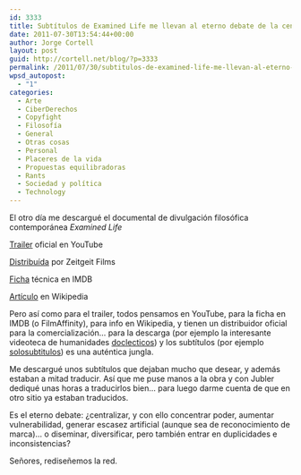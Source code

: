 ```yaml
---
id: 3333
title: Subtítulos de Examined Life me llevan al eterno debate de la centralización o no
date: 2011-07-30T13:54:44+00:00
author: Jorge Cortell
layout: post
guid: http://cortell.net/blog/?p=3333
permalink: /2011/07/30/subtitulos-de-examined-life-me-llevan-al-eterno-debate-de-la-centralizacion-o-no/
wpsd_autopost:
  - "1"
categories:
  - Arte
  - CiberDerechos
  - Copyfight
  - Filosofí­a
  - General
  - Otras cosas
  - Personal
  - Placeres de la vida
  - Propuestas equilibradoras
  - Rants
  - Sociedad y polí­tica
  - Technology
---
```

El otro día me descargué el documental de divulgación filosófica contemporánea _Examined Life_
  
<a title="Trailer en YouTube" href="http://www.youtube.com/watch?v=1zwmum5_ofU" target="_blank">Trailer</a> oficial en YouTube
  
 <a title="Zeitgeit Films" href="http://www.zeitgeistfilms.com/examinedlife/" target="_blank">Distribuída</a> por Zeitgeit Films
  
 <a title="Ficha" href="http://www.imdb.com/title/tt1279083/" target="_blank">Ficha</a> técnica en IMDB
  
 <a title="Wikipedia" href="http://en.wikipedia.org/wiki/Examined_Life" target="_blank">Artículo</a> en Wikipedia

Pero así como para el trailer, todos pensamos en YouTube, para la ficha en IMDB (o FilmAffinity), para info en Wikipedia, y tienen un distribuidor oficial para la comercialización&#8230; para la descarga (por ejemplo la interesante videoteca de humanidades <a title="doclecticos" href="http://doclecticos.blogspot.com/2011/06/examined-life-2008.html" target="_blank">doclecticos</a>) y los subtítulos (por ejemplo <a title="solosubtitulos.com" href="http://www.solosubtitulos.com/descargar.php?t=peliculas&id=36657&archivo=100036657.rar" target="_blank">solosubtitulos</a>) es una auténtica jungla.
  
Me descargué unos subtítulos que dejaban mucho que desear, y además estaban a mitad traducir. Así que me puse manos a la obra y con Jubler dediqué unas horas a traducirlos bien&#8230; para luego darme cuenta de que en otro sitio ya estaban traducidos.
  
Es el eterno debate: ¿centralizar, y con ello concentrar poder, aumentar vulnerabilidad, generar escasez artificial (aunque sea de reconocimiento de marca)&#8230; o diseminar, diversificar, pero también entrar en duplicidades e inconsistencias?
  
Señores, rediseñemos la red.